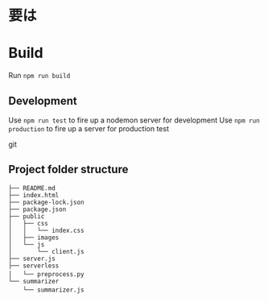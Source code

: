 # 要は

# Build 
Run `npm run build`

## Development
Use `npm run test` to fire up a nodemon server for development
Use `npm run production` to fire up a server for production test

git 
## Project folder structure
```
├── README.md 
├── index.html  
├── package-lock.json
├── package.json
├── public
│   ├── css
│   │   └── index.css
│   ├── images
│   └── js
│       └── client.js
├── server.js
├── serverless
│   └── preprocess.py　
└── summarizer
    └── summarizer.js　
```
